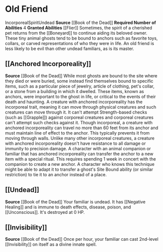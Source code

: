 ﻿---
id: '18'
name: Old Friend
source: '[[DATABASE/source/Book of the Dead|Book of the Dead]]'
trait: null

---
# Old Friend

<span class="item-trait">Incorporeal</span><span class="item-trait">Spirit</span><span class="item-trait">Undead</span>
**Source** [[Book of the Dead]]
**Required Number of Abilities** 4
**Granted Abilities** [[Flier]]
Sometimes, the spirit of a cherished pet returns from the [[Boneyard]] to continue aiding its beloved owner. These tiny animal ghosts tend to be bound to anchors such as favorite toys, collars, or carved representations of who they were in life. An old friend is less likely to be evil than other undead familiars, as is its master.

## [[Anchored Incorporeality]]

**Source** [[Book of the Dead]]
While most ghosts are bound to the site where they died or were buried, some instead find themselves bound to specific items, such as a particular piece of jewelry, article of clothing, pet's collar, or a stone from a building in which it dwelled. These items, known as anchors, were important to the ghost in life, or critical to the events of their death and haunting.
 A creature with anchored incorporeality has the incorporeal trait, meaning it can move through physical creatures and such creatures can move through it. It can't attempt Strength-based checks (such as [[Grapple]]) against corporeal creatures and corporeal creatures can't attempt such checks against it. Though incorporeal, a creature with anchored incorporeality can travel no more than 60 feet from its anchor and must maintain line of effect to the anchor. This typically prevents it from moving through walls. Unlike many other incorporeal creatures, a creature with anchored incorporeality doesn't have resistance to all damage or immunity to precision damage.
 A character with an animal companion or familiar that has anchored incorporeality can transfer the anchor to a new item with a special ritual. This requires spending 1 week in concert with the companion to create a new anchor. A character who knows this technique might be able to adapt it to transfer a ghost's Site Bound ability (or similar restriction) to tie it to an anchor instead of a place.

## [[Undead]]

**Source** [[Book of the Dead]]
Your familiar is undead. It has [[Negative Healing]] and is immune to death effects, disease, poison, and [[Unconscious]]. It's destroyed at 0 HP.

## [[Invisibility]]

**Source** [[Book of the Dead]]
Once per hour, your familiar can cast 2nd-level [[Invisibility]] on itself as a divine innate spell.